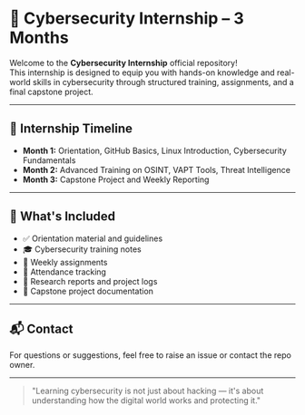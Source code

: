 # 🚀 Cybersecurity Internship – 3 Months

Welcome to the **Cybersecurity Internship** official repository!  
This internship is designed to equip you with hands-on knowledge and real-world skills in cybersecurity through structured training, assignments, and a final capstone project.

---

## 📅 Internship Timeline

- **Month 1:** Orientation, GitHub Basics, Linux Introduction, Cybersecurity Fundamentals
- **Month 2:** Advanced Training on OSINT, VAPT Tools, Threat Intelligence
- **Month 3:** Capstone Project and Weekly Reporting

---

## 📌 What's Included

- ✅ Orientation material and guidelines
- 🎓 Cybersecurity training notes
- 📝 Weekly assignments
- 📅 Attendance tracking
- 🧪 Research reports and project logs
- 🧠 Capstone project documentation

---

## 📬 Contact

For questions or suggestions, feel free to raise an issue or contact the repo owner.

---

> "Learning cybersecurity is not just about hacking — it's about understanding how the digital world works and protecting it."


